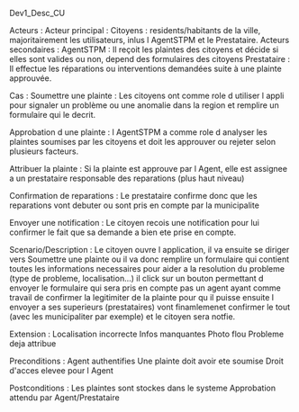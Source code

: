 Dev1_Desc_CU

Acteurs : 
    Acteur principal :
        Citoyens : residents/habitants de la ville, majoritairement les utilisateurs, inlus l AgentSTPM et le Prestataire.
    Acteurs secondaires : 
        AgentSTPM : Il reçoit les plaintes des citoyens et décide si elles sont valides ou non, depend des formulaires des citoyens
        Prestataire : Il effectue les réparations ou interventions demandées suite à une plainte approuvée.

Cas :
Soumettre une plainte : Les citoyens ont comme role d utiliser l appli pour signaler un problème ou une anomalie dans la region et remplire un formulaire qui le decrit.

Approbation d une plainte : l AgentSTPM a comme role d analyser les plaintes soumises par les citoyens et doit les approuver ou rejeter selon plusieurs facteurs.

Attribuer la plainte : Si la plainte est approuve par l Agent, elle est assignee a un prestataire responsable des reparations (plus haut niveau)

Confirmation de reparations : Le prestataire confirme donc que les reparations vont debuter ou sont pris en compte par la municipalite

Envoyer une notification : Le citoyen recois une notification pour lui confirmer le fait que sa demande a bien ete prise en compte.

Scenario/Description : 
Le citoyen ouvre l application, il va ensuite se diriger vers Soumettre une plainte ou il va donc remplire un formulaire qui contient toutes les informations necessaires pour aider a la resolution du probleme (type de probleme, localisation...) il click sur un bouton permettant d envoyer le formulaire qui sera pris en compte pas un agent ayant comme travail de confirmer la legitimiter de la plainte pour qu il puisse ensuite l envoyer a ses superieurs (prestataires) vont finamlemenet confirmer le tout (avec les municipaliter par exemple) et le citoyen sera notfie.

Extension : 
Localisation incorrecte
Infos manquantes
Photo flou
Probleme deja attribue 

Preconditions :
Agent authentifies
Une plainte doit avoir ete soumise
Droit d'acces elevee pour l Agent

Postconditions :
Les plaintes sont stockes dans le systeme
Approbation attendu par Agent/Prestataire
